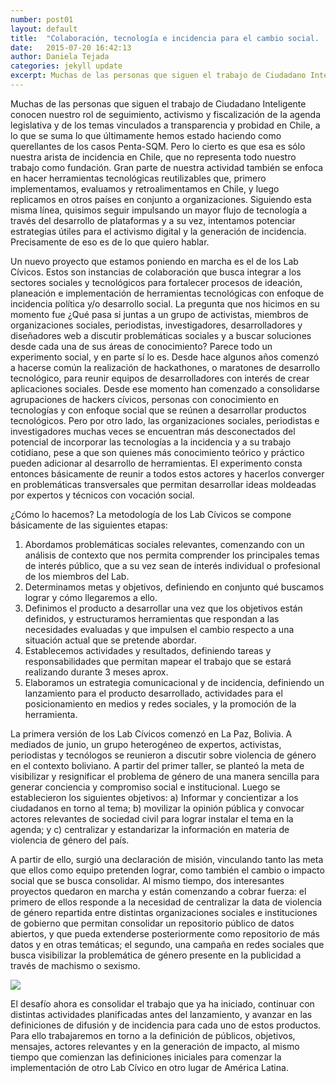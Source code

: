 ```yaml
---
number: post01
layout: default
title:  "Colaboración, tecnología e incidencia para el cambio social. ¡Bienvenid@s a Lab Cívico!"
date:   2015-07-20 16:42:13
author: Daniela Tejada
categories: jekyll update
excerpt: Muchas de las personas que siguen el trabajo de Ciudadano Inteligente conocen nuestro rol de seguimiento, activismo y fiscalización de la agenda legislativa y de los temas vinculados a transparencia y probidad en Chile, a lo que se suma lo que últimamente hemos estado haciendo como querellantes de los casos Penta-SQM. Pero lo cierto es que esa es sólo nuestra arista de incidencia en Chile, que no representa todo nuestro trabajo como fundación. 
---
```

<p>Muchas de las personas que siguen el trabajo de Ciudadano Inteligente conocen nuestro rol de seguimiento, activismo y fiscalización de la agenda legislativa y de los temas vinculados a transparencia y probidad en Chile, a lo que se suma lo que últimamente hemos estado haciendo como querellantes de los casos Penta-SQM. Pero lo cierto es que esa es sólo nuestra arista de incidencia en Chile, que no representa todo nuestro trabajo como fundación. Gran parte de nuestra actividad también se enfoca en hacer herramientas tecnológicas reutilizables que, primero implementamos, evaluamos y retroalimentamos en Chile, y luego replicamos en otros países en conjunto a organizaciones. Siguiendo esta misma línea, quisimos seguir impulsando un mayor flujo de tecnología a través del desarrollo de plataformas y a su vez, intentamos potenciar estrategias útiles para el activismo digital y la generación de incidencia. Precisamente de eso es de lo que quiero hablar.</p>
<p>Un nuevo proyecto que estamos poniendo en marcha es el de los Lab Cívicos. Estos son instancias de colaboración que busca integrar a los sectores sociales y tecnológicos para fortalecer procesos de ideación, planeación e implementación de herramientas tecnológicas con enfoque de incidencia política y/o desarrollo social. La pregunta que nos hicimos en su momento fue ¿Qué pasa si juntas a un grupo de activistas, miembros de organizaciones sociales, periodistas, investigadores, desarrolladores y diseñadores web a discutir problemáticas sociales y a buscar soluciones desde cada una de sus áreas de conocimiento? Parece todo un experimento social, y en parte sí lo es. Desde hace algunos años comenzó a hacerse común la realización de hackathones, o maratones de desarrollo tecnológico, para reunir equipos de desarrolladores con interés de crear aplicaciones sociales. Desde ese momento han comenzado a consolidarse agrupaciones de hackers cívicos, personas con conocimiento en tecnologías y con enfoque social que se reúnen a desarrollar productos tecnológicos. Pero por otro lado, las organizaciones sociales, periodistas e investigadores muchas veces se encuentran más desconectados del potencial de incorporar las tecnologías a la incidencia y a su trabajo cotidiano, pese a que son quienes más conocimiento teórico y práctico pueden adicionar al desarrollo de herramientas. El experimento consta entonces básicamente de reunir a todos estos actores y hacerlos converger en problemáticas transversales que permitan desarrollar ideas moldeadas por expertos y técnicos con vocación social.</p>
<p>¿Cómo lo hacemos? La metodología de los Lab Cívicos se compone básicamente de las siguientes etapas:</p>
<ol>
<li>Abordamos problemáticas sociales relevantes, comenzando con un análisis de contexto que nos permita comprender los principales temas de interés público, que a su vez sean de interés individual o profesional de los miembros del Lab.</li>
<li>Determinamos metas y objetivos, definiendo en conjunto qué buscamos lograr y cómo llegaremos a ello.</li>
<li>Definimos el producto a desarrollar una vez que los objetivos están definidos, y estructuramos herramientas que respondan a las necesidades evaluadas y que impulsen el cambio respecto a una situación actual que se pretende abordar.</li>
<li>Establecemos actividades y resultados, definiendo tareas y responsabilidades que permitan mapear el trabajo que se estará realizando durante 3 meses aprox.</li>
<li>Elaboramos un estrategia comunicacional y de incidencia, definiendo un lanzamiento para el producto desarrollado, actividades para el posicionamiento en medios y redes sociales, y la promoción de la herramienta.</li>
</ol>
<p>La primera versión de los Lab Cívicos comenzó en La Paz, Bolivia. A mediados de junio, un grupo heterogéneo de expertos, activistas, periodistas y tecnólogos se reunieron a discutir sobre violencia de género en el contexto boliviano. A partir del primer taller, se planteó la meta de visibilizar y resignificar el problema de género de una manera sencilla para generar conciencia y compromiso social e institucional. Luego se establecieron los siguientes objetivos: a) Informar y concientizar a los ciudadanos en torno al tema; b) movilizar la opinión pública y convocar actores relevantes de sociedad civil para lograr instalar el tema en la agenda; y c) centralizar y estandarizar la información en materia de violencia de género del país.</p>
<p>A partir de ello, surgió una declaración de misión, vinculando tanto las meta que ellos como equipo pretenden lograr, como también el cambio o impacto social que se busca consolidar. Al mismo tiempo, dos interesantes proyectos quedaron en marcha y están comenzando a cobrar fuerza: el primero de ellos responde a la necesidad de centralizar la data de violencia de género repartida entre distintas organizaciones sociales e instituciones de gobierno que permitan consolidar un repositorio público de datos abiertos, y que pueda extenderse posteriormente como repositorio de más datos y en otras temáticas; el segundo, una campaña en redes sociales que busca visibilizar la problemática de género presente en la publicidad a través de machismo o sexismo.</p>
<img src="http://41.media.tumblr.com/5b3d44874e0b2dd7ef930a7c79fe5cb4/tumblr_inline_nrt15sVIds1t00ddp_500.png">
<p>El desafío ahora es consolidar el trabajo que ya ha iniciado, continuar con distintas actividades planificadas antes del lanzamiento, y avanzar en las definiciones de difusión y de incidencia para cada uno de estos productos. Para ello trabajaremos en torno a la definición de públicos, objetivos, mensajes, actores relevantes y en la generación de impacto, al mismo tiempo que comienzan las definiciones iniciales para comenzar la implementación de otro Lab Cívico en otro lugar de América Latina.</p>
